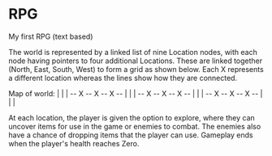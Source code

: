 # RPG
My first RPG (text based)

The world is represented by a linked list of nine Location nodes, with each node having pointers to four additional Locations. These are linked together (North, East, South, West) to form a grid as shown below. Each X represents a different location whereas the lines show how they are connected. 

Map of world:
   |    |    |
-- X -- X -- X --
   |    |    |
-- X -- X -- X --
   |    |    |
-- X -- X -- X --
   |    |    |

At each location, the player is given the option to explore, where they can uncover items for use in the game or enemies to combat. The enemies also have a chance of dropping items that the player can use. Gameplay ends when the player's health reaches Zero. 
